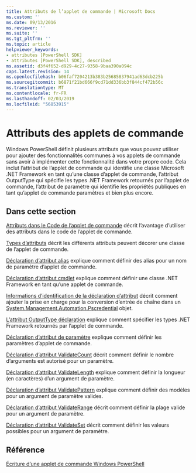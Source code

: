 ```yaml
---
title: Attributs de l’applet de commande | Microsoft Docs
ms.custom: ''
ms.date: 09/13/2016
ms.reviewer: ''
ms.suite: ''
ms.tgt_pltfrm: ''
ms.topic: article
helpviewer_keywords:
- attributes [PowerShell SDK]
- attributes [PowerShell SDK], described
ms.assetid: d3f4f652-d929-4c27-9358-9baa390a094c
caps.latest.revision: 14
ms.openlocfilehash: b06faf7204213b383b25685837941ad63dcb225b
ms.sourcegitcommit: b6871f21bd666f9cd71dd336bb3f844cf472b56c
ms.translationtype: MT
ms.contentlocale: fr-FR
ms.lasthandoff: 02/03/2019
ms.locfileid: "56853915"
---
```

# <a name="cmdlet-attributes"></a>Attributs des applets de commande

Windows PowerShell définit plusieurs attributs que vous pouvez utiliser pour ajouter des fonctionnalités communes à vos applets de commande sans avoir à implémenter cette fonctionnalité dans votre propre code. Cela inclut l’attribut de l’applet de commande qui identifie une classe Microsoft .NET Framework en tant qu’une classe d’applet de commande, l’attribut OutputType qui spécifie les types .NET Framework retournés par l’applet de commande, l’attribut de paramètre qui identifie les propriétés publiques en tant qu’applet de commande paramètres et bien plus encore.

## <a name="in-this-section"></a>Dans cette section

[Attributs dans le Code de l’applet de commande](./attributes-in-cmdlet-code.md) décrit l’avantage d’utiliser des attributs dans le code de l’applet de commande.

[Types d’attributs](./attribute-types.md) décrit les différents attributs peuvent décorer une classe de l’applet de commande.

[Déclaration d’attribut alias](./alias-attribute-declaration.md) explique comment définir des alias pour un nom de paramètre d’applet de commande.

[Déclaration d’attribut cmdlet](./cmdlet-attribute-declaration.md) explique comment définir une classe .NET Framework en tant qu’une applet de commande.

[Informations d’identification de la déclaration d’attribut](./credential-attribute-declaration.md) décrit comment ajouter la prise en charge pour la conversion d’entrée de chaîne dans un [System.Management.Automation.Pscredential](/dotnet/api/System.Management.Automation.PSCredential) objet.

[L’attribut OutputType déclaration](./outputtype-attribute-declaration.md) explique comment spécifier les types .NET Framework retournés par l’applet de commande.

[Déclaration d’attribut de paramètre](./parameter-attribute-declaration.md) explique comment définir les paramètres d’applet de commande.

[Déclaration d’attribut ValidateCount](./validatecount-attribute-declaration.md) décrit comment définir le nombre d’arguments est autorisé pour un paramètre.

[Déclaration d’attribut ValidateLength](./validatelength-attribute-declaration.md) explique comment définir la longueur (en caractères) d’un argument de paramètre.

[Déclaration d’attribut ValidatePattern](./validatepattern-attribute-declaration.md) explique comment définir des modèles pour un argument de paramètre valides.

[Déclaration d’attribut ValidateRange](./validaterange-attribute-declaration.md) décrit comment définir la plage valide pour un argument de paramètre.

[Déclaration d’attribut ValidateSet](./validateset-attribute-declaration.md) décrit comment définir les valeurs possibles pour un argument de paramètre.

## <a name="reference"></a>Référence

[Écriture d’une applet de commande Windows PowerShell](./writing-a-windows-powershell-cmdlet.md)
